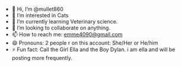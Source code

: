 - 👋 Hi, I’m @mullet860
- 👀 I’m interested in Cats
- 🌱 I’m currently learning Veterinary science.
- 💞️ I’m looking to collaborate on anything.
- 📫 How to reach me: emme4090@gmail.com
- 😄 Pronouns: 2 people r on this account: She/Her or He/him
- ⚡ Fun fact: Call the Girl Ella and the Boy Dylan. i am ella and will be posting more frequently.

<!---
mullet860/mullet860 is a ✨ special ✨ repository because its `README.md` (this file) appears on your GitHub profile.
You can click the Preview link to take a look at your changes.
--->
